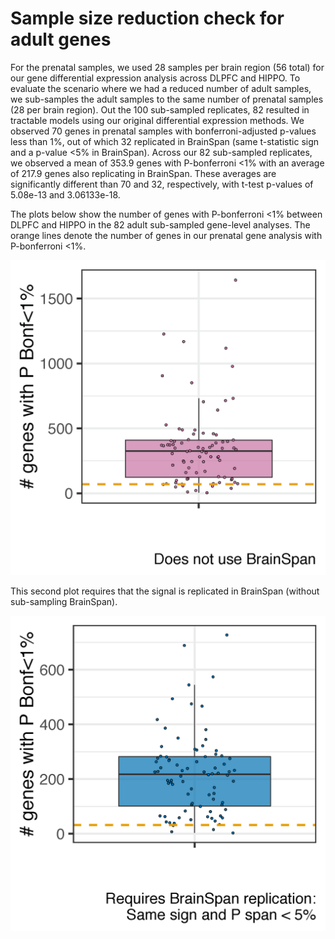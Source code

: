 Sample size reduction check for adult genes
===========================================

For the prenatal samples, we used 28 samples per brain region (56 total) for our gene differential expression analysis across DLPFC and HIPPO. To evaluate the scenario where we had a reduced number of adult samples, we sub-samples the adult samples to the same number of prenatal samples (28 per brain region). Out the 100 sub-sampled replicates, 82 resulted in tractable models using our original differential expression methods. We observed 70 genes in prenatal samples with bonferroni-adjusted p-values less than 1%, out of which 32 replicated in BrainSpan (same t-statistic sign and a p-value <5% in BrainSpan). Across our 82 sub-sampled replicates, we observed a mean of 353.9 genes with P-bonferroni <1% with an average of 217.9 genes also replicating in BrainSpan. These averages are significantly different than 70 and 32, respectively, with t-test p-values of 5.08e-13 and 3.06133e-18.

The plots below show the number of genes with P-bonferroni <1% between DLPFC and HIPPO in the 82 adult sub-sampled gene-level analyses. The orange lines denote the number of genes in our prenatal gene analysis with P-bonferroni <1%.

![Distribution genes P.bonf <1%](pdf/number_de_genes_adult_subsampled_to_prenatal_numbers_Page_1.png)

This second plot requires that the signal is replicated in BrainSpan (without sub-sampling BrainSpan).

![Distribution genes P.bonf <1% and replicating in BrainSpan](pdf/number_de_genes_adult_subsampled_to_prenatal_numbers_Page_2.png)
